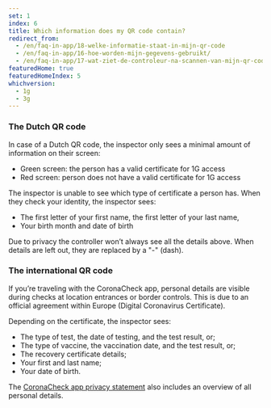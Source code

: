 ```yaml
---
set: 1
index: 6
title: Which information does my QR code contain?
redirect_from: 
  - /en/faq-in-app/18-welke-informatie-staat-in-mijn-qr-code
  - /en/faq-in-app/16-hoe-worden-mijn-gegevens-gebruikt/
  - /en/faq-in-app/17-wat-ziet-de-controleur-na-scannen-van-mijn-qr-code/
featuredHome: true
featuredHomeIndex: 5
whichversion:
  - 1g
  - 3g
---
```

### The Dutch QR code
In case of a Dutch QR code, the inspector only sees a minimal amount of information on their screen:

- Green screen: the person has a valid certificate for 1G access
- Red screen: person does not have a valid certificate for 1G access

The inspector is unable to see which type of certificate a person has. When they check your identity, the inspector sees:

- The first letter of your first name, the first letter of your last name,
- Your birth month and date of birth

Due to privacy the controller won’t always see all the details above. When details are left out, they are replaced by a "-" (dash).

### The international QR code
If you’re traveling with the CoronaCheck app, personal details are visible during checks at location entrances or border controls. This is due to an official agreement within Europe (Digital Coronavirus Certificate). 

Depending on the certificate, the inspector sees:

- The type of test, the date of testing, and the test result, or;
- The type of vaccine, the vaccination date, and the test result, or;
- The recovery certificate details;
- Your first and last name;
- Your date of birth.

The [CoronaCheck app privacy statement](/en/privacy) also includes an overview of all personal details.
